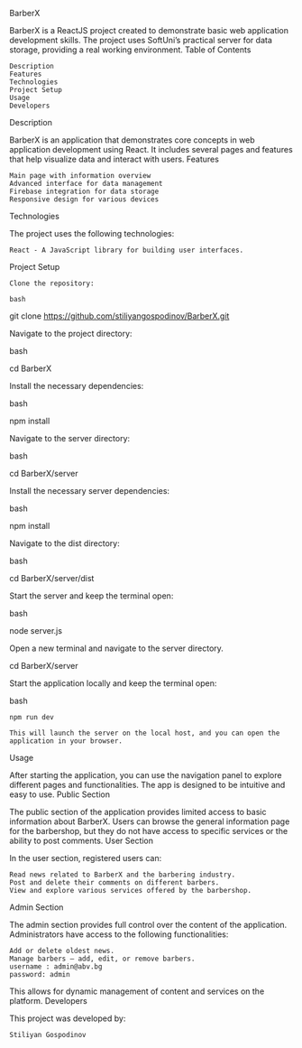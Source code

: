 BarberX

BarberX is a ReactJS project created to demonstrate basic web application development skills. The project uses SoftUni’s practical server for data storage, providing a real working environment.
Table of Contents

    Description
    Features
    Technologies
    Project Setup
    Usage
    Developers

Description

BarberX is an application that demonstrates core concepts in web application development using React. It includes several pages and features that help visualize data and interact with users.
Features

    Main page with information overview
    Advanced interface for data management
    Firebase integration for data storage
    Responsive design for various devices

Technologies

The project uses the following technologies:

    React - A JavaScript library for building user interfaces.

Project Setup

    Clone the repository:

    bash

git clone https://github.com/stiliyangospodinov/BarberX.git

Navigate to the project directory:

bash

cd BarberX

Install the necessary dependencies:

bash

npm install

Navigate to the server directory:

bash

cd BarberX/server

Install the necessary server dependencies:

bash

npm install

Navigate to the dist directory:

bash

cd BarberX/server/dist

Start the server and keep the terminal open:

bash

node server.js

Open a new terminal and navigate to the server directory.

cd BarberX/server

Start the application locally and keep the terminal open:

bash

    npm run dev

    This will launch the server on the local host, and you can open the application in your browser.

Usage

After starting the application, you can use the navigation panel to explore different pages and functionalities. The app is designed to be intuitive and easy to use.
Public Section

The public section of the application provides limited access to basic information about BarberX. Users can browse the general information page for the barbershop, but they do not have access to specific services or the ability to post comments.
User Section

In the user section, registered users can:

    Read news related to BarberX and the barbering industry.
    Post and delete their comments on different barbers.
    View and explore various services offered by the barbershop.

Admin Section

The admin section provides full control over the content of the application. Administrators have access to the following functionalities:

    Add or delete oldest news.
    Manage barbers – add, edit, or remove barbers.
    username : admin@abv.bg
    password: admin

This allows for dynamic management of content and services on the platform.
Developers

This project was developed by:

    Stiliyan Gospodinov
